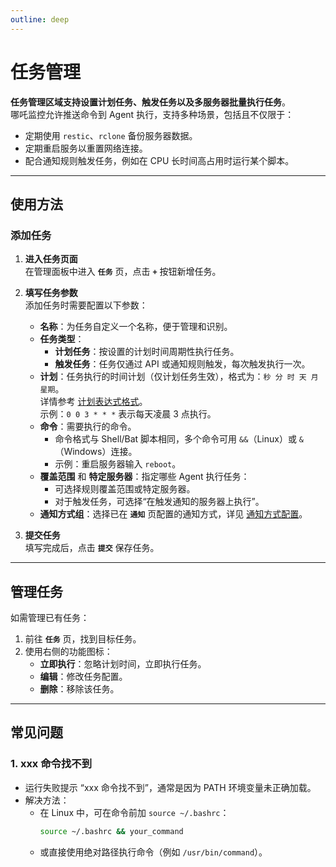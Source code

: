 ```yaml
---
outline: deep
---
```


# 任务管理

**任务管理区域支持设置计划任务、触发任务以及多服务器批量执行任务**。  
哪吒监控允许推送命令到 Agent 执行，支持多种场景，包括且不仅限于：
- 定期使用 `restic`、`rclone` 备份服务器数据。
- 定期重启服务以重置网络连接。
- 配合通知规则触发任务，例如在 CPU 长时间高占用时运行某个脚本。

---

## 使用方法

### 添加任务

1. **进入任务页面**  
   在管理面板中进入 **`任务`** 页，点击 **`+`** 按钮新增任务。

2. **填写任务参数**  
   添加任务时需要配置以下参数：
   - **名称**：为任务自定义一个名称，便于管理和识别。
   - **任务类型**：
     - **计划任务**：按设置的计划时间周期性执行任务。
     - **触发任务**：任务仅通过 API 或通知规则触发，每次触发执行一次。
   - **计划**：任务执行的时间计划（仅计划任务生效），格式为：`秒 分 时 天 月 星期`。  
     详情参考 [计划表达式格式](https://pkg.go.dev/github.com/robfig/cron/v3#hdr-CRON_Expression_Format)。  
     示例：`0 0 3 * * *` 表示每天凌晨 3 点执行。
   - **命令**：需要执行的命令。  
     - 命令格式与 Shell/Bat 脚本相同，多个命令可用 `&&`（Linux）或 `&`（Windows）连接。
     - 示例：重启服务器输入 `reboot`。
   - **覆盖范围** 和 **特定服务器**：指定哪些 Agent 执行任务：
     - 可选择规则覆盖范围或特定服务器。
     - 对于触发任务，可选择“在触发通知的服务器上执行”。
   - **通知方式组**：选择已在 **`通知`** 页配置的通知方式，详见 [通知方式配置](/guide/notifications.html#灵活的通知方式)。

3. **提交任务**  
   填写完成后，点击 **`提交`** 保存任务。

---

## 管理任务

如需管理已有任务：
1. 前往 **`任务`** 页，找到目标任务。
2. 使用右侧的功能图标：
   - **立即执行**：忽略计划时间，立即执行任务。
   - **编辑**：修改任务配置。
   - **删除**：移除该任务。

---

## 常见问题

### 1. **xxx 命令找不到**
- 运行失败提示 “xxx 命令找不到”，通常是因为 PATH 环境变量未正确加载。
- 解决方法：
  - 在 Linux 中，可在命令前加 `source ~/.bashrc`：
    ```bash
    source ~/.bashrc && your_command
    ```
  - 或直接使用绝对路径执行命令（例如 `/usr/bin/command`）。


